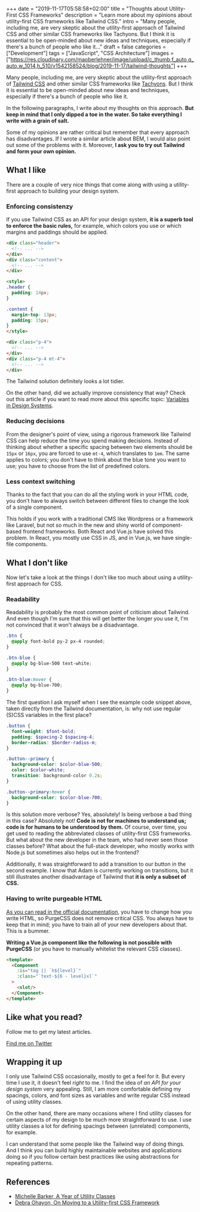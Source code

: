 +++
date = "2019-11-17T05:58:58+02:00"
title = "Thoughts about Utility-First CSS Frameworks"
description = "Learn more about my opinions about utility-first CSS frameworks like Tailwind CSS."
intro = "Many people, including me, are very skeptic about the utility-first approach of Tailwind CSS and other similar CSS frameworks like Tachyons. But I think it is essential to be open-minded about new ideas and techniques, especially if there's a bunch of people who like it..."
draft = false
categories = ["Development"]
tags = ["JavaScript", "CSS Architecture"]
images = ["https://res.cloudinary.com/maoberlehner/image/upload/c_thumb,f_auto,q_auto,w_1014,h_510/v1542158524/blog/2019-11-17/tailwind-thoughts"]
+++

Many people, including me, are very skeptic about the utility-first approach of [Tailwind CSS](https://tailwindcss.com/) and other similar CSS frameworks like [Tachyons](https://tachyons.io/). But I think it is essential to be open-minded about new ideas and techniques, especially if there's a bunch of people who like it.

In the following paragraphs, I write about my thoughts on this approach. **But keep in mind that I only dipped a toe in the water. So take everything I write with a grain of salt.**

Some of my opinions are rather critical but remember that every approach has disadvantages. If I wrote a similar article about BEM, I would also point out some of the problems with it. Moreover, **I ask you to try out Tailwind and form your own opinion.**

## What I like

There are a couple of very nice things that come along with using a utility-first approach to building your design system.

### Enforcing consistenzy

If you use Tailwind CSS as an API for your design system, **it is a superb tool to enforce the basic rules,** for example, which colors you use or which margins and paddings should be applied.

```html
<div class="header">
  <!-- ... -->
</div>
<div class="content">
  <!-- ... -->
</div>

<style>
.header {
  padding: 14px;
}

.content {
  margin-top: 13px;
  padding: 15px;
}
</style>
```

```html
<div class="p-4">
  <!-- ... -->
</div>
<div class="p-4 mt-4">
  <!-- ... -->
</div>
```

The Tailwind solution definitely looks a lot tidier.

On the other hand, did we actually improve consistency that way? Check out this article if you want to read more about this specific topic: [Variables in Design Systems](https://markus.oberlehner.net/blog/variables-in-design-systems/).

### Reducing decisions

From the designer's point of view, using a rigorous framework like Tailwind CSS can help reduce the time you spend making decisions. Instead of thinking about whether a specific spacing between two elements should be `15px` or `16px`, you are forced to use `mt-4`, which translates to `1em`. The same applies to colors; you don't have to think about the blue tone you want to use; you have to choose from the list of predefined colors.

### Less context switching

Thanks to the fact that you can do all the styling work in your HTML code, you don't have to always switch between different files to change the look of a single component.

This holds if you work with a traditional CMS like Wordpress or a framework like Laravel, but not so much in the new and shiny world of component-based frontend frameworks. Both React and Vue.js have solved this problem. In React, you mostly use CSS in JS, and in Vue.js, we have single-file components.

## What I don't like

Now let's take a look at the things I don't like too much about using a utility-first approach for CSS.

### Readability

Readability is probably the most common point of criticism about Tailwind. And even though I'm sure that this will get better the longer you use it, I'm not convinced that it won't always be a disadvantage.

```scss
.btn {
  @apply font-bold py-2 px-4 rounded;
}

.btn-blue {
  @apply bg-blue-500 text-white;
}

.btn-blue:hover {
  @apply bg-blue-700;
}
```

The first question I ask myself when I see the example code snippet above, taken directly from the Tailwind documentation, is: why not use regular (S)CSS variables in the first place?

```scss
.button {
  font-weight: $font-bold;
  padding: $spacing-2 $spacing-4;
  border-radius: $border-radius-m;
}

.button--primary {
  background-color: $color-blue-500;
  color: $color-white;
  transition: background-color 0.2s;
}

.button--primary:hover {
  background-color: $color-blue-700;
}
```

Is this solution more verbose? Yes, absolutely! Is being verbose a bad thing in this case? Absolutely not! **Code is not for machines to understand us; code is for humans to be understood by them.** Of course, over time, you get used to reading the abbreviated classes of utility-first CSS frameworks. But what about the new developer in the team, who had never seen those classes before? What about the full-stack developer, who mostly works with Node.js but sometimes also helps out in the frontend?

Additionally, it was straightforward to add a transition to our button in the second example. I know that Adam is currently working on transitions, but it still illustrates another disadvantage of Tailwind that **it is only a subset of CSS.**

### Having to write purgeable HTML

[As you can read in the official documentation](https://tailwindcss.com/docs/controlling-file-size/#writing-purgeable-html), you have to change how you write HTML, so PurgeCSS does not remove critical CSS. You always have to keep that in mind; you have to train all of your new developers about that. This is a bummer.

**Writing a Vue.js component like the following is not possible with PurgeCSS** (or you have to manually whitelist the relevant CSS classes).

```html
<template>
  <Component
    :is="tag || `h${level}`"
    :class="`text-${6 - level}xl`"
  >
    <slot/>
  </Component>
</template>
```

<div class="c-content__broad">
  <div class="c-twitter-teaser">
    <div class="c-twitter-teaser__content">
      <h2 class="c-twitter-teaser__headline">Like what you read?</h2>
      <p class="c-twitter-teaser__body">
        Follow me to get my latest articles.
      </p>
      <a class="c-button c-button--outline c-twitter-teaser__button" rel="nofollow" href="https://twitter.com/maoberlehner" data-event-category="link" data-event-action="click: contact" data-event-label="Twitter (article content)">
        Find me on Twitter
      </a>
    </div>
  </div>
</div>

## Wrapping it up

I only use Tailwind CSS occasionally, mostly to get a feel for it. But every time I use it, it doesn't feel *right* to me. I find the idea of *an API for your design system* very appealing. Still, I am more comfortable defining my spacings, colors, and font sizes as variables and write regular CSS instead of using utility classes.

On the other hand, there are many occasions where I find utility classes for certain aspects of my design to be much more straightforward to use. I use utility classes a lot for defining spacings between (unrelated) components, for example.

I can understand that some people like the Tailwind way of doing things. And I think you can build highly maintainable websites and applications doing so if you follow certain best practices like using abstractions for repeating patterns.

## References

- [Michelle Barker, A Year of Utility Classes](https://css-irl.info/a-year-of-utility-classes/)
- [Debra Ohayon, On Moving to a Utility-first CSS Framework](https://familiar.studio/blog/utility-first-css-framework)
